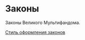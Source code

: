 # Законы

Законы Великого Мультифандома.

[Стиль оформления законов](Законы/Стиль%20оформления%20законов.md)
